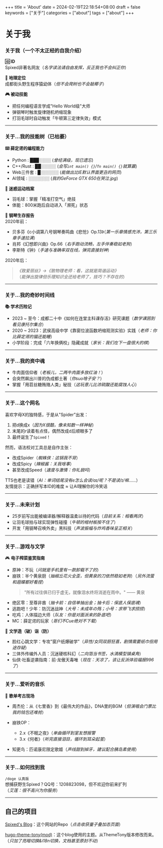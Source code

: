 +++
title = 'About'
date = 2024-02-19T22:18:54+08:00
draft = false
keywords = ["关于"]
categories = ["about"]
tags = ["about"]
+++

# 关于我

### **关于我（一个不太正经的自我介绍）**

**🆔 ID**  
Spixed非著名网友（_名字读法请自由发挥，反正我也不会纠正你_）  

**📍 地理定位**  
成都街头野生程序猿幼体（_但不会爬树也不会敲椰子_）  

**🎮 被动技能**  
- 把任何编程语言学成"Hello World级"大师  
- 弹钢琴时触发旋律随机坍缩现象  
- 打羽毛球时自动触发「牛顿第三定律失效」模式  

---

### **关于...我的技能树（已枯萎）**

**⌨️ 薛定谔的编程能力**  
- Python : ███░░░░ (_曾经满级，现已遗忘_)  
- C++/Rust : ██░░░░░ (_会写`int main() {}`/`fn main() {}`就算赢_)  
- Web三件套 : █░░░░░░ (_能做出比IE默认界面更丑的网页_)  
- AI领域 : ░░░░░░░ (_我的GeForce GTX 650在哭泣.jpg_)  

**🏸 迷惑运动档案**  
- 羽毛球：掌握「精准打空气」绝技  
- 体能：800米跑后自动进入「濒死」状态  

**🎹 钢琴生存报告**  
2020年前：  
- 贝多芬《c小调第八号钢琴奏鸣曲《悲怆》Op.13》（_第一乐章情感充沛，第三乐章手速拉满_）  
- 肖邦《幻想即兴曲》Op.66（_右手跑动流畅，左手伴奏稳如老狗_）  
- 李斯特《钟》（_手速与准确率双在线，弹完直接封神_）  

2020年后：  
> _《致爱丽丝》→《致物理老师：看，这就是简谐运动》_  
> （_能弹出旋律但乐理知识全还给老师了，技巧？不存在的_）    

---

### **关于...我的奇妙时间线**

**📚 学术历险记**  
- 2023 ~ 至今：成都二十中《如何在连堂主科课存活》研究课题（_数学课困到看见康托尔集合_）  
- 2020 ~ 2023：武侯高级中学《靠窗位波函数坍缩观测实验》实践（_老师：你比薛定谔的猫还能睡_）  
- 小学阶段：完成「六年换俩校」隐藏成就（_家长：我们在下一盘很大的棋_）  

---

### **关于...我的资中魂**  
- 牛肉面信仰者（_老板儿，二两牛肉面多放红油！_）  
- 会突然飙出川普的伪成都土著（_你suo啥子安？_）  
- 掌握「用苕丝糖贿赂人类」秘技（_这玩意儿比浓硫酸还能腐蚀人心_）  

---

### **关于...这个网名**  
喜欢字母X的独特感，于是从"Spider"出发：  
1. 把d换成x（_因为X很酷，像未知数一样神秘_）  
2. 末尾的r读着有点怪，偶然改成d后顺眼多了  
3. 最终诞生了`Spixed`！  

然而，语法校对工具总是自作主张：  
- 改成Spider（_蜘蛛侠：这锅我不背_）  
- 改成Spicy（_辣椒酱：关我啥事_）  
- 甚至改成Speed（_速度与激情：你礼貌吗_）  

TTS也老是读错（_AI：单词结尾没有e怎么会读/aɪ/呢？不是读/ɪ/嘛……_）  
友情提示：正确拼写本ID的难度 ≈ 让AI理解你的冷笑话

---

### **关于...未来计划**  
- 25岁前写出能被编译器/解释器温柔以待的代码（_目前关系：相看两厌_）  
- 让羽毛球拍与球实现弹性碰撞（_牛顿的棺材板按不住了_）  
- 开发「用钢琴召唤外卖」黑科技（_声波振幅与炸鸡香味呈正相关_）  

---

### **关于...游戏与文学**  
🎮 **电子榨菜鉴赏指南**  
- 原神：不玩（_问就是手机里有一款卸载不了的_）  
- 崩铁：半个黄泉厨（_抽椒丘花火全歪，但黄泉的刀依然稳如老狗_）（_另外流萤和遐蝶都好看捏_）  
  > "所有过往俱已归于虚无，就像泪水终将消逝在雨中。" —— 黄泉  
- 绝区零：至尊非酋（_抽卡前：自信单抽出金；抽卡后：保底人保底魂_）  
- 逃跑吧！少年：防沉迷战神（_大号：未成年の殇；小号：求带飞求捞捞_）  
- 吃鸡：人体描边大师（_队友：你是对面派来的卧底吧_）  
- MC：薛定谔的玩家（_哥们不Cue绝对不下载_）  

📖 **文学造（破）诣（防）**  
- 脸红心跳文学：专攻"窗户纸爆破学"（_异性/女同双厨狂喜，剧情需要纸巾但用途存疑_）  
- 三体外传编外人员：沉迷硬核科幻（_二向箔当书签，水滴模型镇桌角_）  
- 仙侠·社畜逆袭指南：前·龙傲天毒唯（_现在：天凉了，该让反派体验福报996了_）  

---

### **关于...爱听的音乐**

🎵 **歌单考古现场**

- 周杰伦：从《七里香》到《最伟大的作品》，DNA里的BGM（_但演唱会门票比我的钱包还难抢_）
    
- 崩铁OP：
  - 2.x《不眠之夜》（_单曲循环到室友想报警_
  - 3.x《何者》（_听完直接泪目，循环到耳朵起茧_）
- 知更鸟：匹诺康尼限定歌姬（_声线甜到掉牙，建议配合胰岛素使用_）
---

### **关于...如何找到我**  
`/doge 认真版`  
想捕获野生Spixed？QQ号：1208823098，但不欢迎你前来扩列  
（_艾莲：很不高兴为你服务_）  

---

## 自己的项目  
[Spixed's Blog](https://github.com/Spixed/Spixed.github.io)：这个网站的Repo（_点击收获量子叠加态页面_）  

[hugo-theme-tony(mod)](https://github.com/Spixed/hugo-theme-tony)：这个blog使用的主题。从ThemeTony版本修改而来。（_只加了亮暗切换&i18n切换，文档甚至原封不动_）  